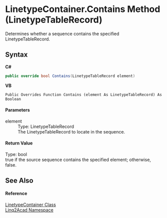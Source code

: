 # LinetypeContainer.Contains Method (LinetypeTableRecord)
 

Determines whether a sequence contains the specified LinetypeTableRecord.

## Syntax

**C#**<br />
``` C#
public override bool Contains(LinetypeTableRecord element)
```

**VB**<br />
``` VB
Public Overrides Function Contains (element As LinetypeTableRecord) As Boolean
```


#### Parameters
<dl><dt>element</dt><dd>Type: LinetypeTableRecord<br />The LinetypeTableRecord to locate in the sequence.</dd></dl>

#### Return Value
Type: bool<br />true if the source sequence contains the specified element; otherwise, false.

## See Also


#### Reference
<a href="T_Linq2Acad_LinetypeContainer.md">LinetypeContainer Class</a><br /><a href="N_Linq2Acad.md">Linq2Acad Namespace</a><br />
